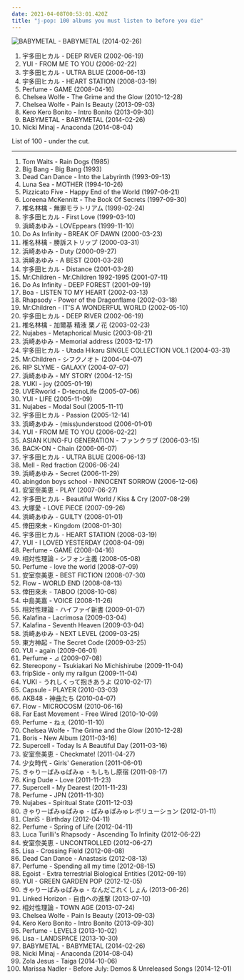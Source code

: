 ```yaml
---
date: 2021-04-08T00:53:01.420Z
title: "j-pop: 100 albums you must listen to before you die"
---
```

![BABYMETAL - BABYMETAL (2014-02-26)](http://coverartarchive.org/release/e5c0f2cc-692c-46e2-af7d-4404c95e1550/6434003625-500.jpg "BABYMETAL - BABYMETAL (2014-02-26)")
<ol class="albums">
<li data-cover="https://via.placeholder.com/450" data-tags="j-pop" role="button">宇多田ヒカル - DEEP RIVER (2002-06-19)</li>
<li data-cover="http://coverartarchive.org/release/0d2be387-28e2-4637-bba4-54d24d3a4e71/18954010886-500.jpg" data-tags="j-pop, japanese" role="button">YUI - FROM ME TO YOU (2006-02-22)</li>
<li data-cover="http://coverartarchive.org/release/472ca960-0441-470d-b2c9-b68777ec10e6/3988184111-500.jpg" data-tags="j-pop, japanese" role="button">宇多田ヒカル - ULTRA BLUE (2006-06-13)</li>
<li data-cover="http://coverartarchive.org/release/39c898e0-6cb4-4f40-8d33-d7d29280361a/4005393117-500.jpg" data-tags="j-pop, japanese" role="button">宇多田ヒカル - HEART STATION (2008-03-19)</li>
<li data-cover="http://coverartarchive.org/release/6731434a-6638-3029-bfe6-cde8fa92b04f/3623870570-500.jpg" data-tags="electropop, japanese, j-pop" role="button">Perfume - GAME (2008-04-16)</li>
<li data-cover="http://coverartarchive.org/release/7def45ac-4d40-43f8-a920-781519c2e437/5811606572-500.jpg" data-tags="hipster, not experimental, pop, japanese, female vocalists, anime, j-pop, not music, not gothic, amatue, emo, jpop, comedy, humour, gothic rock, symphonic metal, power metal, visual kei, brutal death metal, meme, spam, anison, folklore intellectuel, not darkwave, hentai, yaoi, hipsterish, pseudogoth, noise, heavy metal, metalcore, metal, dance, dark, easy listening" role="button">Chelsea Wolfe - The Grime and the Glow (2010-12-28)</li>
<li data-cover="https://img.discogs.com/JExQH_7X_2u7hqvAWCXMm1KALwc=/fit-in/591x600/filters:strip_icc():format(jpeg):mode_rgb():quality(90)/discogs-images/R-4941671-1380457797-4882.jpeg.jpg" data-tags="gothic rock, hipster, not experimental, pop, female vocalists, emo, japanese, anime, j-pop, visual kei, not gothic, emocore, meme, satanic pop, amatue, jpop, comedy, anison, dark, symphonic metal, achingly intelligent, not music, manowar, weeaboo, folklore intellectuel, hino, not darkwave, poptron, very intelligent lyrics, gothic metal, humour, misogyny, seiyuu" role="button">Chelsea Wolfe - Pain Is Beauty (2013-09-03)</li>
<li data-cover="http://coverartarchive.org/release/b4b2db00-1b79-422e-a909-5e8271c7ec4c/6115445993-500.jpg" data-tags="j-pop" role="button">Kero Kero Bonito - Intro Bonito (2013-09-30)</li>
<li data-cover="http://coverartarchive.org/release/e5c0f2cc-692c-46e2-af7d-4404c95e1550/6434003625-500.jpg" data-tags="metal, j-pop, kawaii metal" role="button">BABYMETAL - BABYMETAL (2014-02-26)</li>
<li data-cover="https://img.discogs.com/l_pWesyPo6WbTPQ33hBKFj3FrnI=/fit-in/600x617/filters:strip_icc():format(jpeg):mode_rgb():quality(90)/discogs-images/R-12270127-1594771815-3519.jpeg.jpg" data-tags="better than akiko shikata, very intelligent lyrics" role="button">Nicki Minaj - Anaconda (2014-08-04)</li>
</ol>
List of 100 - under the cut.
<!-- more -->

_________________

<ol class="albums">
<li data-cover="https://img.discogs.com/wideXHFjTJw_D4mX1B7m-xO_LuM=/fit-in/600x599/filters:strip_icc():format(jpeg):mode_rgb():quality(90)/discogs-images/R-6981931-1430937946-9660.jpeg.jpg" data-tags="singer-songwriter" role="button">
Tom Waits - Rain Dogs (1985)
</li>
<li data-cover="https://via.placeholder.com/450" data-tags="korean, k-rnb" role="button">
Big Bang - Big Bang (1993)
</li>
<li data-cover="http://coverartarchive.org/release/b0b44bb4-437e-4d97-9227-b5fc37c0f67b/3242403619-500.jpg" data-tags="ambient, gothic, ethereal" role="button">
Dead Can Dance - Into the Labyrinth (1993-09-13)
</li>
<li data-cover="https://img.discogs.com/aVYuTaYK98DSZWc_VPlisrjNk-c=/fit-in/600x594/filters:strip_icc():format(jpeg):mode_rgb():quality(90)/discogs-images/R-832189-1527491587-2668.jpeg.jpg" data-tags="rock, japanese, alternative rock, progressive rock, epic, post-punk, melodic, jpop, dream pop, japan, japanese rock, j, j-rock, j-pop, jrock, legends, japanese music, j-music, to explore, luna sea, pure beauty, loved albums, sugizo, ryuichi kawamura, inoran, legends of rock, in future, fxxing masterpiece, there is no tag for this masterpiece" role="button">
Luna Sea - MOTHER (1994-10-26)
</li>
<li data-cover="http://coverartarchive.org/release/cfbd7204-e96a-318c-b81a-c3fda465dc57/4834460438-500.jpg" data-tags="pop, j-pop, electronic" role="button">
Pizzicato Five - Happy End of the World (1997-06-21)
</li>
<li data-cover="https://img.discogs.com/m7JB0HWuAzAta9cI0tdb5VSLSrs=/fit-in/600x589/filters:strip_icc():format(jpeg):mode_rgb():quality(90)/discogs-images/R-3290348-1324610526.jpeg.jpg" data-tags="celtic" role="button">
Loreena McKennitt - The Book Of Secrets (1997-09-30)
</li>
<li data-cover="http://coverartarchive.org/release/5588dfca-c011-4f66-9899-dcaa5f4efed5/11441887072-500.jpg" data-tags="rock, j-pop, japanese, 90s" role="button">
椎名林檎 - 無罪モラトリアム (1999-02-24)
</li>
<li data-cover="https://via.placeholder.com/450" data-tags="j-pop, utada hikaru" role="button">
宇多田ヒカル - First Love (1999-03-10)
</li>
<li data-cover="http://coverartarchive.org/release/38e52ee0-d7e3-466b-82a3-f599d7ab29f6/12440522076-500.jpg" data-tags="j-pop" role="button">
浜崎あゆみ - LOVEppears (1999-11-10)
</li>
<li data-cover="https://img.discogs.com/n3wlcjlk3J46Foory-bhhzgdkb4=/fit-in/600x526/filters:strip_icc():format(jpeg):mode_rgb():quality(90)/discogs-images/R-598832-1141312670.jpeg.jpg" data-tags="j-pop" role="button">
Do As Infinity - BREAK OF DAWN (2000-03-23)
</li>
<li data-cover="http://coverartarchive.org/release/62d3e37a-468f-445b-b053-af628f5a3965/18275995946-500.jpg" data-tags="j-rock, j-pop, rock, art pop" role="button">
椎名林檎 - 勝訴ストリップ (2000-03-31)
</li>
<li data-cover="http://coverartarchive.org/release/6c56f5e3-0cda-4243-88f6-40682375c9d1/18052521100-500.jpg" data-tags="j-pop, japanese, jpop, ayumi hamasaki" role="button">
浜崎あゆみ - Duty (2000-09-27)
</li>
<li data-cover="http://coverartarchive.org/release/179017a3-0866-49c2-b021-ed3bf2e80a9c/18053623012-500.jpg" data-tags="j-pop, jpop, ayumi hamasaki" role="button">
浜崎あゆみ - A BEST (2001-03-28)
</li>
<li data-cover="https://via.placeholder.com/450" data-tags="j-pop" role="button">
宇多田ヒカル - Distance (2001-03-28)
</li>
<li data-cover="https://img.discogs.com/KM3BpjSYloMVEFkDfpuL4Mh3IcQ=/fit-in/600x522/filters:strip_icc():format(jpeg):mode_rgb():quality(90)/discogs-images/R-3690912-1343198095-1997.jpeg.jpg" data-tags="j-pop" role="button">
Mr.Children - Mr.Children 1992-1995 (2001-07-11)
</li>
<li data-cover="https://img.discogs.com/n3wlcjlk3J46Foory-bhhzgdkb4=/fit-in/600x526/filters:strip_icc():format(jpeg):mode_rgb():quality(90)/discogs-images/R-598832-1141312670.jpeg.jpg" data-tags="j-rock, j-pop, do as infinity" role="button">
Do As Infinity - DEEP FOREST (2001-09-19)
</li>
<li data-cover="http://coverartarchive.org/release/bbe29336-f4e2-3e18-a5f1-1d30f15b916e/9768589910-500.jpg" data-tags="japanese, dance, j-pop, qualified" role="button">
Boa - LISTEN TO MY HEART (2002-03-13)
</li>
<li data-cover="http://coverartarchive.org/release/d6c1a7be-654b-3b60-9a06-e8ea7337f12f/7464315772-500.jpg" data-tags="power metal, symphonic metal" role="button">
Rhapsody - Power of the Dragonflame (2002-03-18)
</li>
<li data-cover="https://img.discogs.com/1nnoOJ2P9x8nUmEZEOjDI14HnQU=/fit-in/476x469/filters:strip_icc():format(jpeg):mode_rgb():quality(90)/discogs-images/R-3738933-1342420326-9151.jpeg.jpg" data-tags="japanese, j-pop, jrock" role="button">
Mr.Children - IT'S A WONDERFUL WORLD (2002-05-10)
</li>
<li data-cover="https://via.placeholder.com/450" data-tags="j-pop" role="button">
宇多田ヒカル - DEEP RIVER (2002-06-19)
</li>
<li data-cover="http://coverartarchive.org/release/5383db3b-792a-48ba-8241-91cd0f7bc9bd/15507776758-500.jpg" data-tags="pop, female vocalists, chamber pop, japan, j-pop, art pop" role="button">
椎名林檎 - 加爾基 精液 栗ノ花 (2003-02-23)
</li>
<li data-cover="http://coverartarchive.org/release/941a3f75-661f-4e89-8381-cbf851bea6b6/4765069290-500.jpg" data-tags="hip-hop, chillout, japanese" role="button">
Nujabes - Metaphorical Music (2003-08-21)
</li>
<li data-cover="http://coverartarchive.org/release/b8a2581c-f325-3515-8144-fa3e714a43c4/15823569862-500.jpg" data-tags="j-pop, inspiring, ayumi hamasaki, mainstream artists that actually experiment with different genres and succeed" role="button">
浜崎あゆみ - Memorial address (2003-12-17)
</li>
<li data-cover="http://coverartarchive.org/release/a693d277-4f62-4cdb-b5cc-8539cc5b0c46/14805551856-500.jpg" data-tags="j-pop, utada hikaru, japanese" role="button">
宇多田ヒカル - Utada Hikaru SINGLE COLLECTION VOL.1 (2004-03-31)
</li>
<li data-cover="https://via.placeholder.com/450" data-tags="japanese, j-pop" role="button">
Mr.Children - シフクノオト (2004-04-07)
</li>
<li data-cover="http://coverartarchive.org/release/9d953482-6014-4ff1-8015-7240746fc24a/19402623897-500.jpg" data-tags="hip-hop, japanese, j-pop" role="button">
RIP SLYME - GALAXY (2004-07-07)
</li>
<li data-cover="http://coverartarchive.org/release/4c770da0-8b3b-3b17-a944-bef8ddd0174d/18053130482-500.jpg" data-tags="j-pop, jpop" role="button">
浜崎あゆみ - MY STORY (2004-12-15)
</li>
<li data-cover="http://coverartarchive.org/release/181a72af-121c-4d11-a26c-ef5e19d2668e/13679420383-500.jpg" data-tags="j-pop" role="button">
YUKI - joy (2005-01-19)
</li>
<li data-cover="http://coverartarchive.org/release/6fc0a98a-9589-4038-accb-78fe82966184/2210587831-500.jpg" data-tags="uverworld" role="button">
UVERworld - D-tecnoLife (2005-07-06)
</li>
<li data-cover="http://coverartarchive.org/release/49239fa8-d4cf-4870-a61a-8849557203e6/13872961723-500.jpg" data-tags="japanese, j-pop" role="button">
YUI - LIFE (2005-11-09)
</li>
<li data-cover="http://coverartarchive.org/release/9f3a4a9b-5741-4a3b-9350-10940ce8bbf3/22229285708-500.jpg" data-tags="chillout, hip-hop, instrumental" role="button">
Nujabes - Modal Soul (2005-11-11)
</li>
<li data-cover="https://via.placeholder.com/450" data-tags="soundtrack, pop, rock, japanese, female vocalists, mpb, game, anime, j-rock, video game music, j-pop, utada hikaru, kingdom hearts" role="button">
宇多田ヒカル - Passion (2005-12-14)
</li>
<li data-cover="https://via.placeholder.com/450" data-tags="j-pop" role="button">
浜崎あゆみ - (miss)understood (2006-01-01)
</li>
<li data-cover="http://coverartarchive.org/release/0d2be387-28e2-4637-bba4-54d24d3a4e71/18954010886-500.jpg" data-tags="j-pop, japanese" role="button">
YUI - FROM ME TO YOU (2006-02-22)
</li>
<li data-cover="http://coverartarchive.org/release/a73f09e4-0136-44c4-a3ee-9dff4617d7f9/3462461101-500.jpg" data-tags="jpop, j-rock, j-pop, jrock" role="button">
ASIAN KUNG-FU GENERATION - ファンクラブ (2006-03-15)
</li>
<li data-cover="https://via.placeholder.com/450" data-tags="j-pop" role="button">
BACK-ON - Chain (2006-06-07)
</li>
<li data-cover="http://coverartarchive.org/release/472ca960-0441-470d-b2c9-b68777ec10e6/3988184111-500.jpg" data-tags="j-pop, japanese" role="button">
宇多田ヒカル - ULTRA BLUE (2006-06-13)
</li>
<li data-cover="https://img.discogs.com/mRvI0tregQqeJYC5h2Fj_cjXrns=/fit-in/300x300/filters:strip_icc():format(jpeg):mode_rgb():quality(90)/discogs-images/R-3553932-1335046366.jpeg.jpg" data-tags="j-pop" role="button">
Mell - Red fraction (2006-06-24)
</li>
<li data-cover="https://via.placeholder.com/450" data-tags="japanese, j-pop" role="button">
浜崎あゆみ - Secret (2006-11-29)
</li>
<li data-cover="http://coverartarchive.org/release/a8ba5788-59d8-42a8-a092-fb2f49d4944e/9667370225-500.jpg" data-tags="japanese, jpop, male vocalists, anime, j-rock, j-pop, boyband, visual kei, jrock, boy band, asian pop" role="button">
abingdon boys school - INNOCENT SORROW (2006-12-06)
</li>
<li data-cover="http://coverartarchive.org/release/a209eae7-d6f2-4091-9bf6-284d85b00e34/2972569743-500.jpg" data-tags="j-pop" role="button">
安室奈美恵 - PLAY (2007-06-27)
</li>
<li data-cover="http://coverartarchive.org/release/957e70bc-6047-46e2-95a4-d077b35cbe88/28487806504-500.jpg" data-tags="japanese, j-pop" role="button">
宇多田ヒカル - Beautiful World / Kiss & Cry (2007-08-29)
</li>
<li data-cover="https://via.placeholder.com/450" data-tags="japanese, female vocalists, j-pop" role="button">
大塚愛 - LOVE PiECE (2007-09-26)
</li>
<li data-cover="http://coverartarchive.org/release/b98b13ff-8f00-49c2-a9e6-c6b370767003/18053330278-500.jpg" data-tags="j-pop" role="button">
浜崎あゆみ - GUILTY (2008-01-01)
</li>
<li data-cover="http://coverartarchive.org/release/149aabbf-a54c-4156-a83b-47e0e1ab1069/8854803465-500.jpg" data-tags="j-pop" role="button">
倖田來未 - Kingdom (2008-01-30)
</li>
<li data-cover="http://coverartarchive.org/release/39c898e0-6cb4-4f40-8d33-d7d29280361a/4005393117-500.jpg" data-tags="j-pop, japanese" role="button">
宇多田ヒカル - HEART STATION (2008-03-19)
</li>
<li data-cover="http://coverartarchive.org/release/c5ccf7fe-d8f1-4ba4-8081-b51936a6dd49/26036239291-500.jpg" data-tags="japanese, j-pop" role="button">
YUI - I LOVED YESTERDAY (2008-04-09)
</li>
<li data-cover="http://coverartarchive.org/release/6731434a-6638-3029-bfe6-cde8fa92b04f/3623870570-500.jpg" data-tags="electropop, japanese, j-pop" role="button">
Perfume - GAME (2008-04-16)
</li>
<li data-cover="http://coverartarchive.org/release/eb484ca9-5dc7-44b2-af63-abc3ab19a8ec/14299138426-500.jpg" data-tags="rock, 00s, j-pop" role="button">
相対性理論 - シフォン主義 (2008-05-08)
</li>
<li data-cover="http://coverartarchive.org/release/d0a5c315-1202-4d16-b0e1-f47c992f10dd/5230506491-500.jpg" data-tags="j-pop" role="button">
Perfume - love the world (2008-07-09)
</li>
<li data-cover="https://via.placeholder.com/450" data-tags="pop, j-pop" role="button">
安室奈美恵 - BEST FICTION (2008-07-30)
</li>
<li data-cover="https://via.placeholder.com/450" data-tags="japanese, jpop, asian, male vocalists, anime, j-rock, j-pop, group, boy band, asian music, asian pop" role="button">
Flow - WORLD END (2008-08-13)
</li>
<li data-cover="http://coverartarchive.org/release/d410578e-44da-4691-9f84-362f556664b3/9364802380-500.jpg" data-tags="j-pop" role="button">
倖田來未 - TABOO (2008-10-08)
</li>
<li data-cover="https://via.placeholder.com/450" data-tags="j-pop" role="button">
中島美嘉 - VOICE (2008-11-26)
</li>
<li data-cover="http://coverartarchive.org/release/e0d872f8-73b8-4c29-adbe-7c2de1bd8c24/14299170322-500.jpg" data-tags="indie pop" role="button">
相対性理論 - ハイファイ新書 (2009-01-07)
</li>
<li data-cover="https://img.discogs.com/MepQb-g-iDf1XEVuLMftQBhusBE=/fit-in/500x496/filters:strip_icc():format(jpeg):mode_rgb():quality(90)/discogs-images/R-7611922-1445125084-1859.jpeg.jpg" data-tags="anime, j-pop" role="button">
Kalafina - Lacrimosa (2009-03-04)
</li>
<li data-cover="http://coverartarchive.org/release/9d290678-9d83-493e-b686-91a7351d70a7/2627971442-500.jpg" data-tags="ethereal, j-pop, yuki kajiura" role="button">
Kalafina - Seventh Heaven (2009-03-04)
</li>
<li data-cover="http://coverartarchive.org/release/a1c1bb91-93a9-37fe-990e-29cd4513a7f0/18053361520-500.jpg" data-tags="j-pop" role="button">
浜崎あゆみ - NEXT LEVEL (2009-03-25)
</li>
<li data-cover="http://coverartarchive.org/release/da1fb9e6-497e-4a1c-bc17-ed81273e83cf/5525512298-500.jpg" data-tags="jpop, j-pop" role="button">
東方神起 - The Secret Code (2009-03-25)
</li>
<li data-cover="http://coverartarchive.org/release/11ce296b-5499-439b-8e1c-092b0e35557e/22270460633-500.jpg" data-tags="japanese, female vocalists, jpop, asian, j-pop, sucks, chiant, asian music, chevre, asian pop, things i will never listen to, better than ayu, better than akiko shikata, more talented than akiko shikata, talentless people, voix de chevre, chiante, chiantissime, this is why jpop in the 2000s sucked" role="button">
YUI - again (2009-06-01)
</li>
<li data-cover="https://via.placeholder.com/450" data-tags="electropop, electronic, j-pop" role="button">
Perfume - ⊿ (2009-07-08)
</li>
<li data-cover="https://via.placeholder.com/450" data-tags="anime, j-pop" role="button">
Stereopony - Tsukiakari No Michishirube (2009-11-04)
</li>
<li data-cover="http://coverartarchive.org/release/4a7922e0-b976-4d75-98a9-bb16585e7b8e/12665202859-500.jpg" data-tags="japanese, female vocalists, jpop, asian, band, anime, j-pop, female fronted, group, asian music, asian pop" role="button">
fripSide - only my railgun (2009-11-04)
</li>
<li data-cover="https://img.discogs.com/eb8Dxtz7j4wZPSF-irTXSZCa5Po=/fit-in/560x558/filters:strip_icc():format(jpeg):mode_rgb():quality(90)/discogs-images/R-10358007-1495933318-6332.jpeg.jpg" data-tags="japanese, female vocalists, jpop, asian, j-pop, x, asian music, asian pop" role="button">
YUKI - うれしくって抱きあうよ (2010-02-17)
</li>
<li data-cover="http://coverartarchive.org/release/b7eda74c-c971-4f1d-874d-22b8e96d316e/6311300074-500.jpg" data-tags="electronic, electropop, j-pop, japanese" role="button">
Capsule - PLAYER (2010-03-03)
</li>
<li data-cover="http://coverartarchive.org/release/c901475e-8840-44f5-a017-dcabffa0175b/1777817826-500.jpg" data-tags="j-pop, akb48, japanese, girl groups, idol" role="button">
AKB48 - 神曲たち (2010-04-07)
</li>
<li data-cover="https://via.placeholder.com/450" data-tags="j-pop, flow" role="button">
Flow - MICROCOSM (2010-06-16)
</li>
<li data-cover="http://coverartarchive.org/release/4467860a-0faf-477a-ad90-897fe7944615/8250459831-500.jpg" data-tags="hip hop, electronica" role="button">
Far East Movement - Free Wired (2010-10-09)
</li>
<li data-cover="http://coverartarchive.org/release/fc652ef5-d721-4a4a-a977-c021bebd33ab/5773948092-500.jpg" data-tags="electronic, japanese, female vocalists, techno, girls, jpop, asian, j-pop, girl band, girl group, girl groups, group, girlband, idol, asian music, asian pop" role="button">
Perfume - ねぇ (2010-11-10)
</li>
<li data-cover="http://coverartarchive.org/release/7def45ac-4d40-43f8-a920-781519c2e437/5811606572-500.jpg" data-tags="hipster, not experimental, pop, japanese, female vocalists, anime, j-pop, not music, not gothic, amatue, emo, jpop, comedy, humour, gothic rock, symphonic metal, power metal, visual kei, brutal death metal, meme, spam, anison, folklore intellectuel, not darkwave, hentai, yaoi, hipsterish, pseudogoth, noise, heavy metal, metalcore, metal, dance, dark, easy listening" role="button">
Chelsea Wolfe - The Grime and the Glow (2010-12-28)
</li>
<li data-cover="http://coverartarchive.org/release/8e517fea-8d7a-4056-a7c4-f32907f79943/5200892544-500.jpg" data-tags="j-pop" role="button">
Boris - New Album (2011-03-16)
</li>
<li data-cover="http://coverartarchive.org/release/8516ca87-f9c4-3854-a727-6d328cf44837/4072227232-500.jpg" data-tags="j-pop" role="button">
Supercell - Today Is A Beautiful Day (2011-03-16)
</li>
<li data-cover="http://coverartarchive.org/release/8d2070e5-6bb0-44aa-a80e-2f855cbe4846/9313227759-500.jpg" data-tags="dance, queen, jpop, r&b, rnb, j-pop, must listen, badass, addicting, collab, j-urban, j-hiphop, j-rnb, queen of j-pop, j-r&b, random tags, um tesao de album" role="button">
安室奈美恵 - Checkmate! (2011-04-27)
</li>
<li data-cover="https://via.placeholder.com/450" data-tags="j-pop, snsd, girl generation" role="button">
少女時代 - Girls' Generation (2011-06-01)
</li>
<li data-cover="http://coverartarchive.org/release/f170a5dd-8dd5-4a17-bbf3-a69e1719116d/6305470317-500.jpg" data-tags="j-pop" role="button">
きゃりーぱみゅぱみゅ - もしもし原宿 (2011-08-17)
</li>
<li data-cover="http://coverartarchive.org/release/e640e4f9-5f16-42db-923f-88e4796b634e/8986117861-500.jpg" data-tags="pop, female vocalists, hipster, not experimental, japanese, emo, dance, easy listening, new age, schlager, jpop, comedy, humour, satanic, anime, j-rock, parody, j-pop, bdsm, porn, what, visual kei, brutal death metal, jrock, meme, bondage, bollocks, true metal, nazi, racist, govno, mierda, unoriginal, not music, manowar, weeaboo, chuck norris does not approve, anison, folklore intellectuel, lmao, worst song ever, caca, asian music, merda, no thanks, church of satan, asian pop, gowno, orgy, hentai, schwul, pitchforkcore" role="button">
King Dude - Love (2011-11-23)
</li>
<li data-cover="http://coverartarchive.org/release/5f31de44-1d71-4452-a3c2-f1ebbc286c59/13289787902-500.jpg" data-tags="japanese, jpop, asian, anime, j-pop, female fronted, asian music, asian pop" role="button">
Supercell - My Dearest (2011-11-23)
</li>
<li data-cover="http://coverartarchive.org/release/2a12d57a-2832-426b-b52c-c27d4bef5617/5230353728-500.jpg" data-tags="j-pop, electropop" role="button">
Perfume - JPN (2011-11-30)
</li>
<li data-cover="http://coverartarchive.org/release/5ce26deb-207e-49d4-8054-e79184e1456b/4799003889-500.jpg" data-tags="hip-hop, jazz, japanese, downtempo" role="button">
Nujabes - Spiritual State (2011-12-03)
</li>
<li data-cover="https://via.placeholder.com/450" data-tags="j-pop" role="button">
きゃりーぱみゅぱみゅ - ぱみゅぱみゅレボリューション (2012-01-11)
</li>
<li data-cover="http://coverartarchive.org/release/e9fe1ca3-3ac5-486a-b745-ee8c2f3bb4bf/2928978635-500.jpg" data-tags="j-pop" role="button">
ClariS - Birthday (2012-04-11)
</li>
<li data-cover="http://coverartarchive.org/release/014a2f6b-5eb1-4887-9128-2fc77fb806f2/4183482084-500.jpg" data-tags="j-pop" role="button">
Perfume - Spring of Life (2012-04-11)
</li>
<li data-cover="http://coverartarchive.org/release/c9e115a6-9c85-4e1e-a2f1-857e0bf3c3fc/19569019220-500.jpg" data-tags="japanese, emo, anime, symphonic metal, j-pop, weeaboo, anison, not experimental, so bad its bad, pop, female vocalists, dance, jpop, symphonic power metal, visual kei, not metal, hipster, over the top, over-the-top, folklore intellectuel, poser, worst song ever, posers, church of satan, failed at life, singing cunt, more talented than miley cyrus, amatue" role="button">
Luca Turilli's Rhapsody - Ascending To Infinity (2012-06-22)
</li>
<li data-cover="http://coverartarchive.org/release/ebf4e5c6-840f-4c91-9942-48aa13e22b7d/9313109170-500.jpg" data-tags="j-pop, namie amuro" role="button">
安室奈美恵 - UNCONTROLLED (2012-06-27)
</li>
<li data-cover="https://img.discogs.com/CekTjiDimLI0Ymt9w79fECuYvv8=/fit-in/175x175/filters:strip_icc():format(jpeg):mode_rgb():quality(90)/discogs-images/R-319834-1094498826.jpeg.jpg" data-tags="japanese, anime, j-pop" role="button">
Lisa - Crossing Field (2012-08-08)
</li>
<li data-cover="http://coverartarchive.org/release/88713452-4b94-4e4c-90c1-c424be904676/14821961192-500.jpg" data-tags="darkwave, ethereal, ambient" role="button">
Dead Can Dance - Anastasis (2012-08-13)
</li>
<li data-cover="https://img.discogs.com/i9PmZdilGSz5Jzv4VY91XG_9mO0=/fit-in/600x580/filters:strip_icc():format(jpeg):mode_rgb():quality(90)/discogs-images/R-3911980-1348981179-6719.jpeg.jpg" data-tags="j-pop" role="button">
Perfume - Spending all my time (2012-08-15)
</li>
<li data-cover="https://via.placeholder.com/450" data-tags="j-pop, egoist" role="button">
Egoist - Extra terrestrial Biological Entities (2012-09-19)
</li>
<li data-cover="http://coverartarchive.org/release/92e45294-7c6e-485c-8707-8b655dbc11bd/3058792717-500.jpg" data-tags="japanese" role="button">
YUI - GREEN GARDEN POP (2012-12-05)
</li>
<li data-cover="http://coverartarchive.org/release/59da3287-974e-49cc-b30d-1551149c204b/7972942521-500.jpg" data-tags="japanese, jpop, j-pop" role="button">
きゃりーぱみゅぱみゅ - なんだこれくしょん (2013-06-26)
</li>
<li data-cover="http://coverartarchive.org/release/55337971-7618-45f8-aa57-304b339a029b/19508607303-500.jpg" data-tags="japanese, jpop, male vocalists, anime, j-pop, asian pop" role="button">
Linked Horizon - 自由への進撃 (2013-07-10)
</li>
<li data-cover="http://coverartarchive.org/release/134c12c6-7c5b-4366-a72a-a33e85cf5907/12685631277-500.jpg" data-tags="japanese, jpop, j-pop, female fronted, asian pop" role="button">
相対性理論 - TOWN AGE (2013-07-24)
</li>
<li data-cover="https://img.discogs.com/JExQH_7X_2u7hqvAWCXMm1KALwc=/fit-in/591x600/filters:strip_icc():format(jpeg):mode_rgb():quality(90)/discogs-images/R-4941671-1380457797-4882.jpeg.jpg" data-tags="gothic rock, hipster, not experimental, pop, female vocalists, emo, japanese, anime, j-pop, visual kei, not gothic, emocore, meme, satanic pop, amatue, jpop, comedy, anison, dark, symphonic metal, achingly intelligent, not music, manowar, weeaboo, folklore intellectuel, hino, not darkwave, poptron, very intelligent lyrics, gothic metal, humour, misogyny, seiyuu" role="button">
Chelsea Wolfe - Pain Is Beauty (2013-09-03)
</li>
<li data-cover="http://coverartarchive.org/release/b4b2db00-1b79-422e-a909-5e8271c7ec4c/6115445993-500.jpg" data-tags="j-pop" role="button">
Kero Kero Bonito - Intro Bonito (2013-09-30)
</li>
<li data-cover="https://img.discogs.com/fK_SBnhk_3gYkaQuDn1Mcg2Ro2E=/fit-in/600x619/filters:strip_icc():format(jpeg):mode_rgb():quality(90)/discogs-images/R-5145641-1494989212-6727.jpeg.jpg" data-tags="electronic, electropop, j-pop" role="button">
Perfume - LEVEL3 (2013-10-02)
</li>
<li data-cover="http://coverartarchive.org/release/cf57108a-858c-40c7-91c1-f279b706a7fd/27815880367-500.jpg" data-tags="japanese, female vocalists, jpop, j-pop, asian pop" role="button">
Lisa - LANDSPACE (2013-10-30)
</li>
<li data-cover="http://coverartarchive.org/release/e5c0f2cc-692c-46e2-af7d-4404c95e1550/6434003625-500.jpg" data-tags="metal, j-pop, kawaii metal" role="button">
BABYMETAL - BABYMETAL (2014-02-26)
</li>
<li data-cover="https://img.discogs.com/l_pWesyPo6WbTPQ33hBKFj3FrnI=/fit-in/600x617/filters:strip_icc():format(jpeg):mode_rgb():quality(90)/discogs-images/R-12270127-1594771815-3519.jpeg.jpg" data-tags="better than akiko shikata, very intelligent lyrics" role="button">
Nicki Minaj - Anaconda (2014-08-04)
</li>
<li data-cover="http://coverartarchive.org/release/5dcf4b2a-2fc8-4255-badb-1383875eb2cf/8452088286-500.jpg" data-tags="japanese, anime, j-pop, anison, not experimental, so bad its bad, emo, hipster, posers, church of satan, singing cunt, pop, racist, wannabe, weeaboo, poser, atrocious, not darkwave, pitchforkcore, not epic" role="button">
Zola Jesus - Taiga (2014-10-06)
</li>
<li data-cover="http://coverartarchive.org/release/775528c7-a0fb-45e2-a203-0a401dc233ea/8996753006-500.jpg" data-tags="chillout, pop, emo, female vocalists, dance, epic, easy listening, new age, comedy, humour, j-rock, parody, j-pop, bdsm, porn, what, visual kei, vulgar, brutal death metal, jrock, meme, bollocks, denpa, hipster, true metal, nazi, racist, unoriginal, not music, manowar, weeaboo, swag, chuck norris does not approve, anison, folklore intellectuel, poser, lmao, worst song ever, posers, donald trump, child molester, rechtsrock, guilty, atrocious, no thanks, church of satan, orgy, not experimental, hentai, post-nazi, pitchforkcore, ayn rand, singing cunt, yaoi" role="button">
Marissa Nadler - Before July: Demos & Unreleased Songs (2014-12-01)
</li>
</ol>